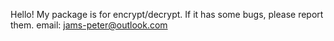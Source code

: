 Hello! My package is for encrypt/decrypt.
If it has some bugs, please report them.
email: jams-peter@outlook.com